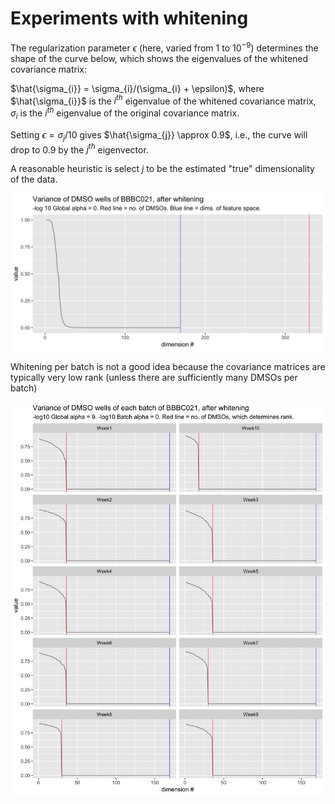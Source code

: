 # Experiments with whitening 

The regularization parameter $\epsilon$ (here, varied from $1$ to $10^{-9}$) determines the shape of the curve below, 
which shows the eigenvalues of the whitened covariance matrix: 

$\hat{\sigma_{i}} = \sigma_{i}/(\sigma_{i} + \epsilon)$, 
where $\hat{\sigma_{i}}$ is the $i^{th}$ eigenvalue of the whitened covariance matrix, $\sigma_{i}$ is the $i^{th}$ eigenvalue of the original covariance matrix. 

Setting $\epsilon = \sigma_{j}/10$ gives $\hat{\sigma_{j}} \approx 0.9$, i.e., the curve will drop to $0.9$ by the $j^{th}$ eigenvector. 

A reasonable heuristic is select $j$ to be the estimated "true" dimensionality of the data.

![Global whitening](global_whitening.gif "Variance of whitened data.")

Whitening per batch is not a good idea because the covariance matrices are typically very low rank (unless there are sufficiently many DMSOs per batch)

![Batch whitening](batch_whitening.gif "Variance of batch-whitened data.")
